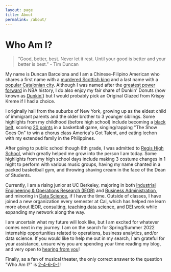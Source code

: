 ```yaml
---
layout: page
title: About
permalink: /about/
---
```

# Who Am I?

> “Good, better, best. Never let it rest. Until your good is better and your better is best.” - Tim Duncan

My name is Duncan Barcelona and I am a Chinese-Filipino American who shares a first name with a [murdered Scottish king](https://en.wikipedia.org/wiki/King_Duncan) and a last name with a [popular Catalonian city](https://en.wikipedia.org/wiki/Barcelona). Although I was named after the [greatest power forward](https://en.wikipedia.org/wiki/Tim_Duncan) in NBA history, I do also enjoy my fair share of Dunkin' Donuts (now known as [Dunkin'](https://news.dunkindonuts.com/news/releases-20180925)) but I would probably pick an Original Glazed from Krispy Kreme if I had a choice.

I originally hail from the suburbs of New York, growing up as the eldest child of immigrant parents and the older brother to 3 younger siblings. Some highlights from my childhood (before high school) include becoming a [black belt](https://en.wikipedia.org/wiki/Soo_Bahk_Do), scoring [20 points](https://theislandnow.com/news-98/st-marys-collects-three-wins/) in a basketball game, singing/rapping "The Show Goes On" to win a chorus class America's Got Talent, and eating lechon with my extended family in the Philippines.

After going to public school though 8th grade, I was admitted to [Regis High School](https://en.wikipedia.org/wiki/Regis_High_School_(New_York_City)), which greatly helped me grow into the person I am today. Some highlights from my high school days include making 3 costume changes in 1 night to perform with various music groups, having my name chanted in a packed basketball gym, and throwing shaving cream in the face of the Dean of Students.

Currently, I am a rising junior at UC Berkeley, majoring in both [Industrial Engineering & Operations Research (IEOR)](https://ieor.berkeley.edu) and [Business Administration](https://haas.berkeley.edu), and minoring in [Data Science](https://data.berkeley.edu/), if I have the time. Outside of classes, I have joined a new organization every semester at Cal, which has helped me learn more about [IEOR](https://iise.berkeley.edu/), [consulting](http://voyagerconsulting.org/), [teaching data science](https://bd.berkeley.edu/), and [DEI work](https://berkeleyhbsa.org/) while expanding my network along the way.

I am uncertain what my future will look like, but I am excited for whatever comes next in my journey. I am on the search for Spring/Summer 2022 internship opportunities related to operations, business analytics, and/or data science. If you would like to help me out in my search, I am grateful for your assistance, unsure why you are spending your time reading my blog, and very open to [hearing from you](mailto:dbarcelona@berkeley.edu)!

Finally, as a fan of musical theater, the only correct answer to the question "Who Am I?" is [2-4-6-0-1](https://genius.com/Claude-michel-schonberg-who-am-i-lyrics)!